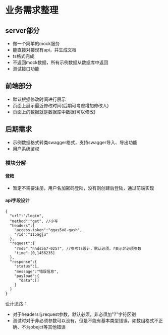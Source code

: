 

# 业务需求整理
## server部分
- 做一个简单的mock服务  
- 能直接对接现有api，并生成文档
- ts格式完成
- 不返回mock数据，所有示例数据从数据库中返回
- 测试接口功能

## 前端部分
- 默认根据修改时间进行展示
- 页面上展示最近修改时间(后期可考虑增加修改人)
- 页面上的数据就是数据库中数据(可以修改)

## 后期需求
- 示例数据格式转类swagger格式，支持swagger导入、导出功能
- 用户系统鉴权



### 模块分解
#### 登陆
- 暂定不需要注册，用户名加密码登陆，没有则创建后登陆，通过前端实现

#### api字段设计
```
{
  "url":"/login",
  "method":"get", //小写
  "headers":{
    "access-token":"ggas5u8-gash",
    "?id":"115agju"
  },
  "request":{
    "?md5":"hhds567-0257", //参考ts设计，默认必须，?表示非必须参数
    "time":[0,1456235]
  },
  "response":{
    "status":1,
    "message":"错误信息",
    "payload":{
      "data":[]
    }
  }
}
```
设计思路：
- 对于headers与request参数，默认必须，非必须加"?"字符区别 
- 测试时对于非必须参数可以没有，但是不能有基本类型错误，如数组格式不正确、不为obejct等其他错误 
